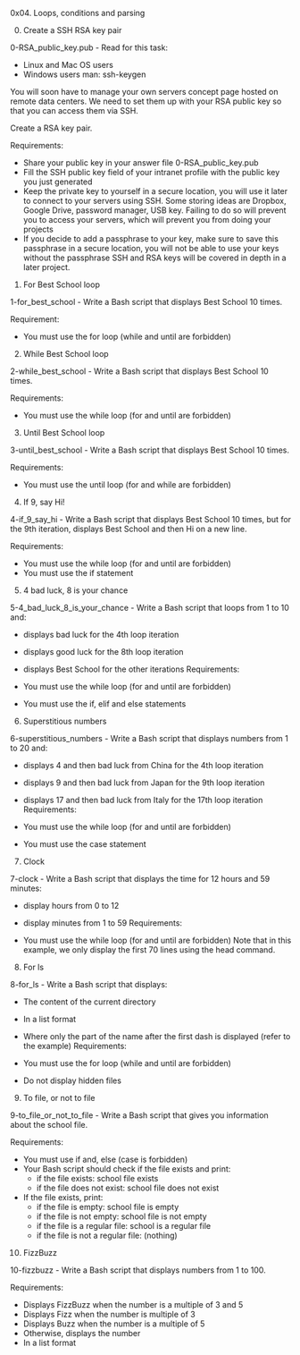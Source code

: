 0x04. Loops, conditions and parsing


0. Create a SSH RSA key pair

0-RSA_public_key.pub - Read for this task:

- Linux and Mac OS users
- Windows users
man: ssh-keygen

You will soon have to manage your own servers concept page hosted on remote data centers. We need to set them up with your RSA public key so that you can access them via SSH.

Create a RSA key pair.

Requirements:

- Share your public key in your answer file 0-RSA_public_key.pub
- Fill the SSH public key field of your intranet profile with the public key you just generated
- Keep the private key to yourself in a secure location, you will use it later to connect to your servers using SSH. Some storing ideas are Dropbox, Google Drive, password manager, USB key. Failing to do so will prevent you to access your servers, which will prevent you from doing your projects
- If you decide to add a passphrase to your key, make sure to save this passphrase in a secure location, you will not be able to use your keys without the passphrase
SSH and RSA keys will be covered in depth in a later project.



1. For Best School loop

1-for_best_school - Write a Bash script that displays Best School 10 times.

Requirement:

- You must use the for loop (while and until are forbidden)



2. While Best School loop

2-while_best_school - Write a Bash script that displays Best School 10 times.

Requirements:

- You must use the while loop (for and until are forbidden)



3. Until Best School loop

3-until_best_school - Write a Bash script that displays Best School 10 times.

Requirements:

- You must use the until loop (for and while are forbidden)



4. If 9, say Hi!

4-if_9_say_hi - Write a Bash script that displays Best School 10 times, but for the 9th iteration, displays Best School and then Hi on a new line.

Requirements:

- You must use the while loop (for and until are forbidden)
- You must use the if statement



5. 4 bad luck, 8 is your chance

5-4_bad_luck_8_is_your_chance - Write a Bash script that loops from 1 to 10 and:

- displays bad luck for the 4th loop iteration
- displays good luck for the 8th loop iteration
- displays Best School for the other iterations
Requirements:

- You must use the while loop (for and until are forbidden)
- You must use the if, elif and else statements



6. Superstitious numbers

6-superstitious_numbers - Write a Bash script that displays numbers from 1 to 20 and:

- displays 4 and then bad luck from China for the 4th loop iteration
- displays 9 and then bad luck from Japan for the 9th loop iteration
- displays 17 and then bad luck from Italy for the 17th loop iteration
Requirements:

- You must use the while loop (for and until are forbidden)
- You must use the case statement



7. Clock

7-clock - Write a Bash script that displays the time for 12 hours and 59 minutes:

- display hours from 0 to 12
- display minutes from 1 to 59
Requirements:

- You must use the while loop (for and until are forbidden)
Note that in this example, we only display the first 70 lines using the head command.



8. For ls

8-for_ls - Write a Bash script that displays:

- The content of the current directory
- In a list format
- Where only the part of the name after the first dash is displayed (refer to the example)
Requirements:

- You must use the for loop (while and until are forbidden)
- Do not display hidden files



9. To file, or not to file

9-to_file_or_not_to_file - Write a Bash script that gives you information about the school file.

Requirements:

- You must use if and, else (case is forbidden)
- Your Bash script should check if the file exists and print:
  - if the file exists: school file exists
  - if the file does not exist: school file does not exist
- If the file exists, print:
  - if the file is empty: school file is empty
  - if the file is not empty: school file is not empty
  - if the file is a regular file: school is a regular file
  - if the file is not a regular file: (nothing)



10. FizzBuzz

10-fizzbuzz - Write a Bash script that displays numbers from 1 to 100.

Requirements:

- Displays FizzBuzz when the number is a multiple of 3 and 5
- Displays Fizz when the number is multiple of 3
- Displays Buzz when the number is a multiple of 5
- Otherwise, displays the number
- In a list format
